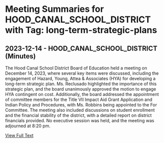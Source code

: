 # Meeting Summaries for HOOD_CANAL_SCHOOL_DISTRICT with Tag: long-term-strategic-plans

## 2023-12-14 - HOOD_CANAL_SCHOOL_DISTRICT (Minutes)

The Hood Canal School District Board of Education held a meeting on December 14, 2023, where several key items were discussed, including the engagement of Hazard, Young, Attea & Associates (HYA) for developing a long-term strategic plan. Ms. Reclusado highlighted the importance of this strategic plan, and the board unanimously approved the motion to engage HYA contingent on cost. Additionally, the board addressed the appointment of committee members for the Title VII Impact Aid Grant Application and Indian Policy and Procedures, with Ms. Robbins being appointed to the For Committee. The meeting also included discussions on student enrollment and the financial stability of the district, with a detailed report on district financials provided. No executive session was held, and the meeting was adjourned at 8:20 pm.

[View Full Text](https://raw.githubusercontent.com/VoronoiPerspectives/WashingtonStateSchoolBoardExplorer/refs/heads/main/data/countries/usa/states/wa/counties/mason/school_boards/hood_canal_school_district/2023/2023-12-14-draftmtg-minutes.txt)


